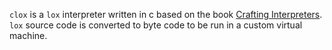 `clox` is a `lox` interpreter written in c based on the book [Crafting Interpreters](https://craftinginterpreters.com). `lox` source code is converted to byte code to be run in a custom virtual machine.
